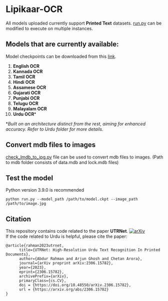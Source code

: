 # Lipikaar-OCR

All models uploaded currently support **Printed Text** datasets. [run.py](run.py) can be modified to execute on multiple instances.

## Models that are currently available:
Model checkpoints can be downloaded from this [link](https://csciitd-my.sharepoint.com/:f:/g/personal/agarai_cstaff_iitd_ac_in/EpB6Cr98expDnB78qsdb4WEBTF1-MzKDqZvc-ARkaug9Wg?e=ADBnhb).</br>
1. **English OCR**
2. **Kannada OCR**</br>
3. **Tamil OCR**</br>
4. **Hindi OCR**</br>
5. **Assamese OCR**</br>
6. **Gujarati OCR**</br>
7. **Punjabi OCR**</br>
8. **Telugu OCR**</br>
9. **Malayalam OCR**</br>
10. **Urdu OCR***</br>

**Built on an architecture distinct from the rest, aiming for enhanced accuracy. Refer to Urdu folder for more details.*
      
## Convert mdb files to images
[check_lmdb_to_jpg.py](check_lmdb_to_jpg.py) file can be used to convert mdb files to images. (Path to mdb folder consists of data.mdb and lock.mdb files)

## Test the model
Python version 3.9.0 is recommended
```
python run.py --model_path /path/to/model.ckpt --image_path /path/to/image.jpg
```

## Citation
This repository contains code related to the paper **UTRNet**. [![arXiv](https://img.shields.io/badge/arXiv-2306.15782-darkred.svg)](https://arxiv.org/abs/2306.15782)</br>
If the code related to Urdu is helpful, please cite the paper:
```
@article{rahman2023utrnet,
      title={UTRNet: High-Resolution Urdu Text Recognition In Printed Documents}, 
      author={Abdur Rahman and Arjun Ghosh and Chetan Arora},
      journal={arXiv preprint arXiv:2306.15782},
      year={2023},
      eprint={2306.15782},
      archivePrefix={arXiv},
      primaryClass={cs.CV},
      doi = {https://doi.org/10.48550/arXiv.2306.15782},
      url = {https://arxiv.org/abs/2306.15782}
}
```

